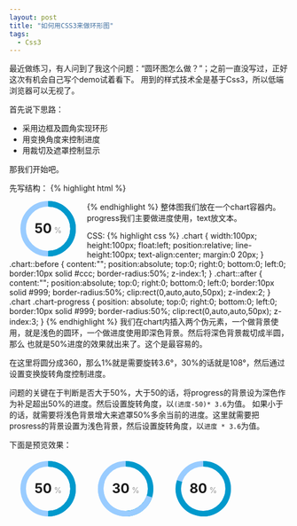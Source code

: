 ```yaml
---
layout: post
title: "如何用CSS3来做环形图"
tags:
  - Css3
---
```


最近做练习，有人问到了我这个问题：“圆环图怎么做？”；之前一直没写过，正好这次有机会自己写个demo试着看下。
用到的样式技术全是基于Css3，所以低端浏览器可以无视了。
<!--more-->

首先说下思路：

- 采用边框及圆角实现环形
- 用变换角度来控制进度
- 用裁切及遮罩控制显示

那我们开始吧。

先写结构：
{% highlight html %} 
<div class="chart">
	<div class="chart-progress"></div>
	<div class="chart-text">
		<strong>50</strong>
		<span>%</span>
	</div>
</div>
{% endhighlight %} 
整体图我们放在一个chart容器内。progress我们主要做进度使用，text放文本。

CSS:
{% highlight css %}
.chart {
	width:100px;
	height:100px;
	float:left;
	position:relative;
	line-height:100px;
	text-align:center;
	margin:0 20px;
}
.chart::before {
	content:"";
	position:absolute;
	top:0;
	right:0;
	bottom:0;
	left:0;
	border:10px solid #ccc;
	border-radius:50%;
	z-index:1;
}
.chart::after {
	content:"";
	position:absolute;
	top:0;
	right:0;
	bottom:0;
	left:0;
	border:10px solid #999;
	border-radius:50%;
	clip:rect(0,auto,auto,50px);
	z-index:2;
}
.chart .chart-progress {
	position: absolute;
	top:0;
	right:0;
	bottom:0;
	left:0;
	border:10px solid #999;
	border-radius:50%;
	clip:rect(0,auto,auto,50px);
	z-index:3;
}
{% endhighlight %} 
我们在chart内插入两个伪元素，一个做背景使用，就是浅色的圆环，一个做进度使用即深色背景。然后将深色背景裁切成半圆，那么
也就是50%进度的效果就出来了。这个是最容易的。

在这里将圆分成360，那么1%就是需要旋转3.6°，30%的话就是108°，然后通过设置变换旋转角度控制进度。

问题的关键在于判断是否大于50%，大于50的话，将progress的背景设为深色作为补足超出50%的进度。然后设置旋转角度，以```(进度-50)* 3.6```为值。
如果小于的话，就需要将浅色背景增大来遮罩50%多余当前的进度。这里就需要把prosress的背景设置为浅色背景，然后设置旋转角度，以```进度 * 3.6```为值。


下面是预览效果：

<style>
.chart-warp {
	overflow:hidden;
	margin:20px 0;
}
.chart {
	width:100px;
	height:100px;
	float:left;
	position:relative;
	line-height:100px;
	text-align:center;
	margin:0 20px;
}
.chart::before {
	content:"";
	position:absolute;
	top:0;
	right:0;
	bottom:0;
	left:0;
	border:10px solid #9cf;
	border-radius:50%;
	z-index:1;
}
.chart::after {
	content:"";
	position:absolute;
	top:0;
	right:0;
	bottom:0;
	left:0;
	border:10px solid #09c;
	border-radius:50%;
	clip:rect(0,auto,auto,50px);
	z-index:2;
}
.chart .chart-progress {
	position: absolute;
	top:0;
	right:0;
	bottom:0;
	left:0;
	border:10px solid #09c;
	border-radius:50%;
	clip:rect(0,auto,auto,50px);
	z-index:3;
}
.c30 .chart-progress {
	border-color:#9cf;
	-webkit-transform: rotate(108deg);
	-ms-transform: rotate(108deg);
	transform: rotate(108deg);
}
.c80 .chart-progress {
	-webkit-transform: rotate(108deg);
	-ms-transform: rotate(108deg);
	transform: rotate(108deg);
}
.chart strong {
	font-size:24px;
}
.chart span {
	color:#999;
}
</style>
<div class="chart-warp">
<div class="chart">
	<div class="chart-progress"></div>
	<div class="chart-text">
		<strong>50</strong>
		<span>%</span>
	</div>
</div>
<div class="chart c30">
	<div class="chart-progress"></div>
	<div class="chart-text">
		<strong>30</strong>
		<span>%</span>
	</div>
</div> 
<div class="chart c80">
	<div class="chart-progress"></div>
	<div class="chart-text">
		<strong>80</strong>
		<span>%</span>
	</div>
</div>
</div>
